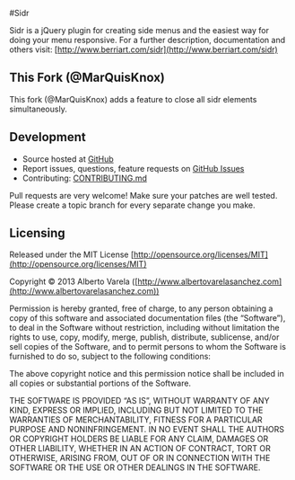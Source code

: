 #Sidr

Sidr is a jQuery plugin for creating side menus and the easiest way for doing your menu responsive. For a further description, documentation and others visit: [http://www.berriart.com/sidr](http://www.berriart.com/sidr)

## This Fork (@MarQuisKnox)

This fork (@MarQuisKnox) adds a feature to close all sidr elements simultaneously.

## Development

- Source hosted at [GitHub](https://github.com/artberri/sidr)
- Report issues, questions, feature requests on [GitHub Issues](https://github.com/artberri/sidr/issues)
- Contributing: [CONTRIBUTING.md](CONTRIBUTING.md)

Pull requests are very welcome! Make sure your patches are well tested. Please create a topic branch for every separate change you make.

## Licensing

Released under the MIT License [http://opensource.org/licenses/MIT](http://opensource.org/licenses/MIT)

Copyright © 2013 Alberto Varela ([http://www.albertovarelasanchez.com](http://www.albertovarelasanchez.com))

Permission is hereby granted, free of charge, to any person obtaining a copy of this software and associated documentation files (the “Software”), to deal in the Software without restriction, including without limitation the rights to use, copy, modify, merge, publish, distribute, sublicense, and/or sell copies of the Software, and to permit persons to whom the Software is furnished to do so, subject to the following conditions:

The above copyright notice and this permission notice shall be included in all copies or substantial portions of the Software.

THE SOFTWARE IS PROVIDED “AS IS”, WITHOUT WARRANTY OF ANY KIND, EXPRESS OR IMPLIED, INCLUDING BUT NOT LIMITED TO THE WARRANTIES OF MERCHANTABILITY, FITNESS FOR A PARTICULAR PURPOSE AND NONINFRINGEMENT. IN NO EVENT SHALL THE AUTHORS OR COPYRIGHT HOLDERS BE LIABLE FOR ANY CLAIM, DAMAGES OR OTHER LIABILITY, WHETHER IN AN ACTION OF CONTRACT, TORT OR OTHERWISE, ARISING FROM, OUT OF OR IN CONNECTION WITH THE SOFTWARE OR THE USE OR OTHER DEALINGS IN THE SOFTWARE.
